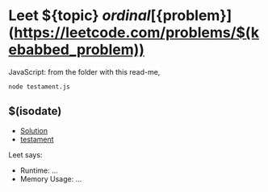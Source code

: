


# Leet ${topic} ${ordinal} [${problem}](https://leetcode.com/problems/$(kebabbed_problem))
JavaScript: from the folder with this read-me,

    node testament.js


## $(isodate)
* [Solution](Solution.js)
* [testament](testament.js)

Leet says:

* Runtime: ...
* Memory Usage: ...
